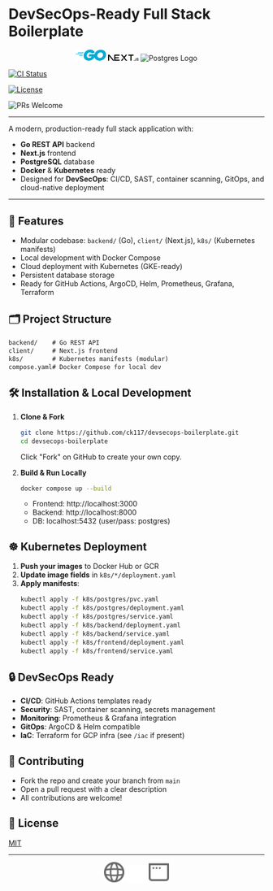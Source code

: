 








# DevSecOps-Ready Full Stack Boilerplate
<p align="center">
  <img src="client/public/gologo.svg" alt="Go Logo" width="60"/>
  <img src="client/public/next.svg" alt="Next.js Logo" width="60"/>
  <img src="client/public/postgres.svg" alt="Postgres Logo" width="60"/>
</p>

<p align="center">

  <a href="https://github.com/ck117/devsecops-boilerplate/actions"><img src="https://github.com/ck117/devsecops-boilerplate/workflows/CI/badge.svg" alt="CI Status"></a>

  <a href="https://github.com/ck117/devsecops-boilerplate/blob/main/LICENSE"><img src="https://img.shields.io/github/license/ck117/devsecops-boilerplate.svg" alt="License"></a>

  <img src="https://img.shields.io/badge/PRs-welcome-brightgreen.svg" alt="PRs Welcome">
</p>

---


A modern, production-ready full stack application with:
- **Go REST API** backend
- **Next.js** frontend
- **PostgreSQL** database
- **Docker** & **Kubernetes** ready
- Designed for **DevSecOps**: CI/CD, SAST, container scanning, GitOps, and cloud-native deployment


---


## 🚀 Features
- Modular codebase: `backend/` (Go), `client/` (Next.js), `k8s/` (Kubernetes manifests)
- Local development with Docker Compose
- Cloud deployment with Kubernetes (GKE-ready)
- Persistent database storage
- Ready for GitHub Actions, ArgoCD, Helm, Prometheus, Grafana, Terraform


## 🗂️ Project Structure
```
backend/    # Go REST API
client/     # Next.js frontend
k8s/        # Kubernetes manifests (modular)
compose.yaml# Docker Compose for local dev
```


## 🛠️ Installation & Local Development
1. **Clone & Fork**
   ```sh
   git clone https://github.com/ck117/devsecops-boilerplate.git
   cd devsecops-boilerplate
   ```
   Click "Fork" on GitHub to create your own copy.


2. **Build & Run Locally**
   ```sh
   docker compose up --build
   ```
   - Frontend: http://localhost:3000
   - Backend: http://localhost:8000
   - DB: localhost:5432 (user/pass: postgres)


## ☸️ Kubernetes Deployment
1. **Push your images** to Docker Hub or GCR
2. **Update image fields** in `k8s/*/deployment.yaml`
3. **Apply manifests**:
   ```sh
   kubectl apply -f k8s/postgres/pvc.yaml
   kubectl apply -f k8s/postgres/deployment.yaml
   kubectl apply -f k8s/postgres/service.yaml
   kubectl apply -f k8s/backend/deployment.yaml
   kubectl apply -f k8s/backend/service.yaml
   kubectl apply -f k8s/frontend/deployment.yaml
   kubectl apply -f k8s/frontend/service.yaml
   ```


## 🔒 DevSecOps Ready
- **CI/CD**: GitHub Actions templates ready
- **Security**: SAST, container scanning, secrets management
- **Monitoring**: Prometheus & Grafana integration
- **GitOps**: ArgoCD & Helm compatible
- **IaC**: Terraform for GCP infra (see `/iac` if present)


## 🤝 Contributing
- Fork the repo and create your branch from `main`
- Open a pull request with a clear description
- All contributions are welcome!


## 📄 License
[MIT](LICENSE)


---


<p align="center">
  <img src="client/public/globe.svg" width="40"/>
  <img src="client/public/vercel.svg" width="40"/>
  <img src="client/public/window.svg" width="40"/>
</p>
